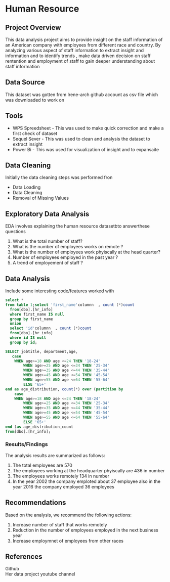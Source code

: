 # Human Resource

 ## Project Overview 

 This data analysis project  aims to provide insight on the staff information of an American company with employees from different race and country. By analyzing various aspect of staff information to extract insight and information and to identify trends ,  make data driven decision on staff rentention and employment of staff to gain deeper understanding about staff information

 ## Data Source

This dataset was gotten from  Irene-arch github account as csv file which was downloaded to work on 

## Tools

- WPS Spreedsheet - This was used to make quick correction and make a first check of dataset
- Sequel Sever - This was used to clean and analysis the dataset to extract insight
- Power Bi - This was used for visualization of insight and to expansaite

## Data Cleaning
  Initially the data cleaning steps was performed fron
  - Data Loading
  - Data Cleaning
  - Removal of Missing Values
 
  ## Exploratory Data Analysis

  EDA involves explaining the human resource datasetbto answerthese questions 
  
  1. What is the total number of staff?
  2. What is the number of employees  works on remote ?
  3. What is the number of employees work phyiscally at the head quarter?
  4. Number of employees employed in the past year ?
  5. A trend of employement of staff ?
     
## Data Analysis
Include some interesting code/features worked with
```sql
select *
from table 1;select 'first_name'columnn  , count (*)count
  from[dbo].[hr_info]
  where first_name IS null
  group by first_name
  union
  select 'id'columnn  , count (*)count
  from[dbo].[hr_info]
  where id IS null
  group by id;
```

```sql
SELECT jobtitle, department,age,
   case
	WHEN age>=18 AND age <=24 THEN '18-24'
        WHEN age>=25 AND age <=34 THEN '25-34'
        WHEN age>=35 AND age <=44 THEN '35-44'
        WHEN age>=45 AND age <=54 THEN '45-54'
        WHEN age>=55 AND age <=64 THEN '55-64'
		ELSE '65+'
end as age_distribution, count(*) over (partition by 
	case
	WHEN age>=18 AND age <=24 THEN '18-24'
        WHEN age>=25 AND age <=34 THEN '25-34'
        WHEN age>=35 AND age <=44 THEN '35-44'
        WHEN age>=45 AND age <=54 THEN '45-54'
        WHEN age>=55 AND age <=64 THEN '55-64'
		ELSE '65+'
end )as age_distribution_count
from[dbo].[hr_info];
`````

### Results/Findings
The analysis results are summarized as follows:
1. The total employees are 570
2. The employees working  at the headquarter phyiscally are 436 in number
3. The employees works remotely 134 in number
4. In the year 2002 the company emploted about 37 employee also in the year 2016 the company employed 36 employees

## Recommendations
Based on the analysis, we recommend the following actions:
1. Increase number of staff that works remotely
2. Reduction in the number of employees employed in the next business year
3. Increase  employmnet of  employees from other races

## References

Github                                               
Her data project youtube channel 



